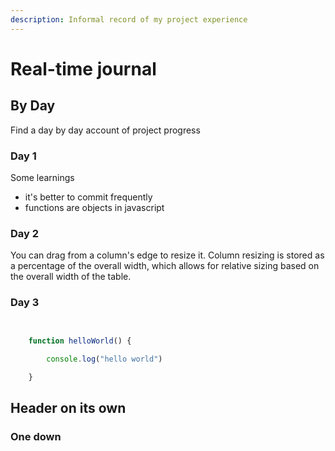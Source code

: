 ```yaml
---
description: Informal record of my project experience
---
```


# Real-time journal

## By Day

Find a day by day account of project progress


### Day 1

Some learnings
- it's better to commit frequently 
- functions are objects in javascript

### Day 2

You can drag from a column's edge to resize it. Column resizing is stored as a percentage of the overall width, which allows for relative sizing based on the overall width of the table.

### Day 3

```javascript

    
    function helloWorld() {

        console.log("hello world")

    }

```

## Header on its own

### One down